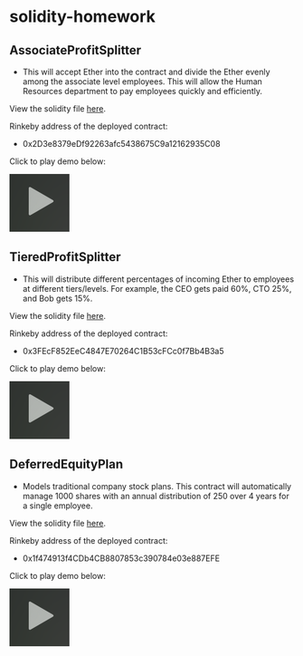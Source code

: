 # solidity-homework

## AssociateProfitSplitter 

 - This will accept Ether into the contract and divide the Ether evenly among the associate level employees. This will allow the Human Resources department to pay employees quickly and efficiently.

View the solidity file [here](Contracts/AssociateProfitSPlitter.sol).

Rinkeby address of the deployed contract:

- 0x2D3e8379eDf92263afc5438675C9a12162935C08

Click to play demo below:  

<a href="https://drive.google.com/file/d/1TrSI0IKgbdXjazkB23jdZkEfldAybxgw/view" title="Link Title"><img src="images/play.png" alt="Alternate Text" /></a>



## TieredProfitSplitter 

- This will distribute different percentages of incoming Ether to employees at different tiers/levels. For example, the CEO gets paid 60%, CTO 25%, and Bob gets 15%.

View the solidity file [here](Contracts/TieredProfitSplitter.sol).

Rinkeby address of the deployed contract:

- 0x3FEcF852EeC4847E70264C1B53cFCc0f7Bb4B3a5

Click to play demo below:  

<a href="https://drive.google.com/file/d/1bfKG4BsXGHTzGNBnSZzAz5hZlcJYPuC-/view" title="Link Title"><img src="images/play.png" alt="Alternate Text" /></a>


## DeferredEquityPlan 

- Models traditional company stock plans. This contract will automatically manage 1000 shares with an annual distribution of 250 over 4 years for a single employee.

View the solidity file [here](Contracts/DeferredEquityPlan.sol).

Rinkeby address of the deployed contract:

- 0x1f474913f4CDb4CB8807853c390784e03e887EFE

Click to play demo below:  

<a href="https://drive.google.com/file/d/1Xyjm1zgHGPOcGQttbegSqXqpc-10FF-A/view" title="Link Title"><img src="images/play.png" alt="Alternate Text" /></a>